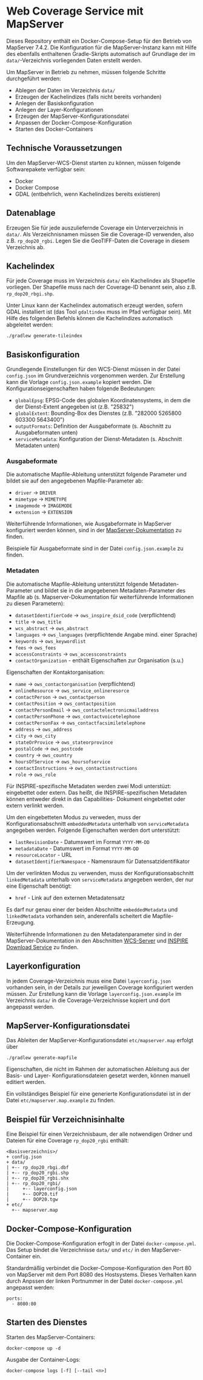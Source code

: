 # Web Coverage Service mit MapServer

Dieses Repository enthält ein Docker-Compose-Setup für den Betrieb von MapServer 7.4.2.
Die Konfiguration für die MapServer-Instanz kann mit Hilfe des ebenfalls enthaltenen
Gradle-Skripts automatisch auf Grundlage der im `data/`-Verzeichnis vorliegenden Daten
erstellt werden.

Um MapServer in Betrieb zu nehmen, müssen folgende Schritte durchgeführt werden:

* Ablegen der Daten im Verzeichnis `data/`
* Erzeugen der Kachelindizes (falls nicht bereits vorhanden)
* Anlegen der Basiskonfiguration
* Anlegen der Layer-Konfigurationen
* Erzeugen der MapServer-Konfigurationsdatei
* Anpassen der Docker-Compose-Konfiguration
* Starten des Docker-Containers

## Technische Voraussetzungen

Um den MapServer-WCS-Dienst starten zu können, müssen folgende Softwarepakete verfügbar
sein:

* Docker
* Docker Compose
* GDAL (entbehrlich, wenn Kachelindizes bereits existieren)

## Datenablage

Erzeugen Sie für jede auszuliefernde Coverage ein Unterverzeichnis in `data/`. Als
Verzeichnisnamen müssen Sie die Coverage-ID verwenden, also z.B. `rp_dop20_rgbi`.
Legen Sie die GeoTIFF-Daten die Coverage in diesem Verzeichnis ab.

## Kachelindex

Für jede Coverage muss im Verzeichnis `data/` ein Kachelindex als Shapefile vorliegen.
Der Shapefile muss nach der Coverage-ID benannt sein, also z.B. `rp_dop20_rbgi.shp`.

Unter Linux kann der Kachelindex automatisch erzeugt werden, sofern GDAL installiert
ist (das Tool `gdaltindex` muss im Pfad verfügbar sein). Mit Hilfe des folgenden
Befehls können die Kachelindizes automatisch abgeleitet werden:
    
    ./gradlew generate-tileindex

## Basiskonfiguration

Grundlegende Einstellungen für den WCS-Dienst müssen in der Datei `config.json` im
Grundverzeichnis vorgenommen werden. Zur Erstellung kann die Vorlage 
`config.json.example` kopiert werden. Die Konfigurationseigenschaften haben folgende
Bedeutungen:

- `globalEpsg`: EPSG-Code des globalen Koordinatensystems, in dem die der Dienst-Extent angegeben ist (z.B. "25832")
- `globalExtent`: Bounding-Box des Dienstes (z.B. "282000 5265800 603300 5643400")
- `outputFormats`: Definition der Ausgabeformate (s. Abschnitt zu Ausgabeformaten unten)
- `serviceMetadata`: Konfiguration der Dienst-Metadaten (s. Abschnitt Metadaten unten)

### Ausgabeformate

Die automatische Mapfile-Ableitung unterstützt folgende Parameter und bildet sie auf
den angegebenen Mapfile-Parameter ab:

- `driver` -> `DRIVER`
- `mimetype` -> `MIMETYPE`
- `imagemode` -> `IMAGEMODE`
- `extension` -> `EXTENSION`

Weiterführende Informationen, wie Ausgabeformate in MapServer konfiguriert werden können,
sind in der [MapServer-Dokumentation](https://mapserver.org/mapfile/outputformat.html) zu finden.

Beispiele für Ausgabeformate sind in der Datei `config.json.example` zu finden.

### Metadaten

Die automatische Mapfile-Ableitung unterstützt folgende Metadaten-Parameter und bildet sie in die
angegebenen Metadaten-Parameter des Mapfile ab (s. Mapserver-Dokumentation für weiterführende
Informationen zu diesen Parametern):

- `datasetIdentifierCode` -> `ows_inspire_dsid_code` (verpflichtend)
- `title` -> `ows_title`
- `wcs_abstract` -> `ows_abstract`
- `languages` -> `ows_languages` (verpflichtende Angabe mind. einer Sprache)
- `keywords` -> `ows_keywordlist` 
- `fees` -> `ows_fees`
- `accessConstraints` -> `ows_accessconstraints`
- `contactOrganization` - enthält Eigenschaften zur Organisation (s.u.)

Eigenschaften der Kontaktorganisation:

- `name` -> `ows_contactorganisation` (verpflichtend) 
- `onlineResource` -> `ows_service_onlineresorce`
- `contactPerson` -> `ows_contactperson`
- `contactPosition` -> `ows_contactposition`
- `contactPersonEmail` -> `ows_contactelectronicmailaddress`
- `contactPersonPhone` -> `ows_contactvoicetelephone`
- `contactPersonFax` -> `ows_contactfacsimiletelephone`
- `address` -> `ows_address`
- `city` -> `ows_city`
- `stateOrProvice` -> `ows_stateorprovince`
- `postalCode` -> `ows_postcode`
- `country` -> `ows_country`
- `hoursOfService` -> `ows_hoursofservice`
- `contactInstructions` -> `ows_contactinstructions`
- `role` -> `ows_role`

Für INSPIRE-spezifische Metadaten werden zwei Modi unterstüzt: eingebettet oder extern.
Das heißt, die INSPIRE-spezifischen Metadaten können entweder direkt in das Capabilities-
Dokument eingebettet oder extern verlinkt werden.

Um den eingebetteten Modus zu verweden, muss der Konfigurationsabschnitt `embeddedMetadata`
unterhalb von `serviceMetadata` angegeben werden. Folgende Eigenschaften werden dort unterstützt:

- `lastRevisionDate` - Datumswert im Format `YYYY-MM-DD`
- `metadataDate` - Datumswert im Format `YYYY-MM-DD`
- `resourceLocator` - URL
- `datasetIdentifierNamespace` - Namensraum für Datensatzidentifikator

Um der verlinkten Modus zu verwenden, muss der Konfigurationsabschnitt `linkedMetadata`
unterhalb von `serviceMetadata` angegeben werden, der nur eine Eigenschaft benötigt:

- `href` - Link auf den externen Metadatensatz

Es darf nur genau einer der beiden Abschnitte `embeddedMetadata` und `linkedMetadata`
vorhanden sein, anderenfalls scheitert die Mapfile-Erzeugung.

Weiterführende Informationen zu den Metadatenparameter sind in der MapServer-Dokumentation
in den Abschnitten [WCS-Server](https://mapserver.org/ogc/wcs_server.html) und [INSPIRE Download Service](https://mapserver.org/ogc/inspire_dl.html)
zu finden.

## Layerkonfiguration

In jedem Coverage-Verzeichnis muss eine Datei `layerconfig.json` vorhanden sein, in der
Details zur jeweiligen Coverage konfiguriert werden müssen. Zur Erstellung kann die
Vorlage `layerconfig.json.example` im Verzeichnis `data/` in die Coverage-Verzeichnisse
kopiert und dort angepasst werden.

## MapServer-Konfigurationsdatei

Das Ableiten der MapServer-Konfigurationsdatei `etc/mapserver.map` erfolgt über

    ./gradlew generate-mapfile

Eigenschaften, die nicht im Rahmen der automatischen Ableitung aus der Basis- und Layer-
Konfigurationsdateien gesetzt werden, können manuell editiert werden.

Ein vollständiges Beispiel für eine generierte Konfigurationsdatei ist in der Datei
`etc/mapserver.map.example` zu finden.

## Beispiel für Verzeichnisinhalte

Eine Beispiel für einen Verzeichnisbaum, der alle notwendigen Ordner und Dateien für
eine Coverage `rp_dop20_rgbi` enthält:

    <Basisverzeichnis>/
    + config.json
    + data/
    | +-- rp_dop20_rbgi.dbf
    | +-- rp_dop20_rgbi.shp
    | +-- rp_dop20_rgbi.shx
    | +-- rp_dop20_rgbi/
    |     +-- layerconfig.json
    |     +-- DOP20.tif
    |     +-- DOP20.tgw
    + etc/
      +-- mapserver.map
      
## Docker-Compose-Konfiguration

Die Docker-Compose-Konfiguration erfoglt in der Datei `docker-compose.yml`. Das Setup 
bindet die Verzeichnisse `data/` und `etc/` in den MapServer-Container ein.

Standardmäßig verbindet die Docker-Compose-Konfiguration den Port 80 von MapServer mit dem Port 8080
des Hostsystems. Dieses Verhalten kann durch Anpssen der linken Portnummer in der Datei 
`docker-compose.yml` angepasst werden:

    ports:
      - 8080:80

## Starten des Dienstes

Starten des MapServer-Containers:

    docker-compose up -d

Ausgabe der Container-Logs:

    docker-compose logs [-f] [--tail <n>]

